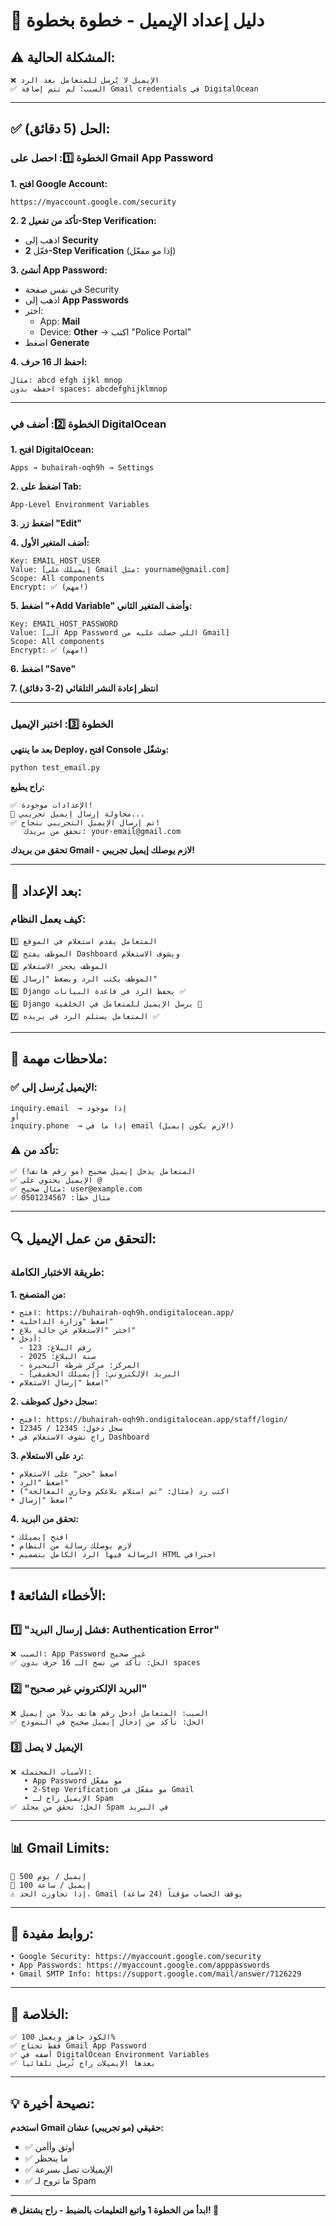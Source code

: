 # 📧 دليل إعداد الإيميل - خطوة بخطوة

## ⚠️ المشكلة الحالية:

```
❌ الإيميل لا يُرسل للمتعامل بعد الرد
✅ السبب: لم تتم إضافة Gmail credentials في DigitalOcean
```

---

## ✅ الحل (5 دقائق):

### الخطوة 1️⃣: احصل على Gmail App Password

**1. افتح Google Account:**
```
https://myaccount.google.com/security
```

**2. تأكد من تفعيل 2-Step Verification:**
- اذهب إلى **Security**
- فعّل **2-Step Verification** (إذا مو مفعّل)

**3. أنشئ App Password:**
- في نفس صفحة Security
- اذهب إلى **App Passwords**
- اختر:
  - App: **Mail**
  - Device: **Other** → اكتب "Police Portal"
- اضغط **Generate**

**4. احفظ الـ 16 حرف:**
```
مثال: abcd efgh ijkl mnop
احفظه بدون spaces: abcdefghijklmnop
```

---

### الخطوة 2️⃣: أضف في DigitalOcean

**1. افتح DigitalOcean:**
```
Apps → buhairah-oqh9h → Settings
```

**2. اضغط على Tab:**
```
App-Level Environment Variables
```

**3. اضغط زر "Edit"**

**4. أضف المتغير الأول:**
```
Key: EMAIL_HOST_USER
Value: [إيميلك على Gmail مثل: yourname@gmail.com]
Scope: All components
Encrypt: ✅ (مهم!)
```

**5. اضغط "+Add Variable" وأضف المتغير الثاني:**
```
Key: EMAIL_HOST_PASSWORD
Value: [الـ App Password اللي حصلت عليه من Gmail]
Scope: All components
Encrypt: ✅ (مهم!)
```

**6. اضغط "Save"**

**7. انتظر إعادة النشر التلقائي (2-3 دقائق)**

---

### الخطوة 3️⃣: اختبر الإيميل

**بعد ما ينتهي Deploy، افتح Console وشغّل:**

```bash
python test_email.py
```

**راح يطبع:**
```
✅ الإعدادات موجودة!
📧 محاولة إرسال إيميل تجريبي...
✅ تم إرسال الإيميل التجريبي بنجاح!
   تحقق من بريدك: your-email@gmail.com
```

**تحقق من بريدك Gmail - لازم يوصلك إيميل تجريبي!**

---

## 🎯 بعد الإعداد:

### كيف يعمل النظام:

```
1️⃣ المتعامل يقدم استعلام في الموقع
2️⃣ الموظف يفتح Dashboard ويشوف الاستعلام
3️⃣ الموظف يحجز الاستعلام
4️⃣ الموظف يكتب الرد ويضغط "إرسال"
5️⃣ Django يحفظ الرد في قاعدة البيانات ✅
6️⃣ Django يرسل الإيميل للمتعامل في الخلفية 📧
7️⃣ المتعامل يستلم الرد في بريده ✅
```

---

## 📝 ملاحظات مهمة:

### ✅ الإيميل يُرسل إلى:
```
inquiry.email  → إذا موجود
أو
inquiry.phone  → إذا ما في email (لازم يكون إيميل!)
```

### ⚠️ تأكد من:
```
✅ المتعامل يدخل إيميل صحيح (مو رقم هاتف!)
✅ الإيميل يحتوي على @
✅ مثال صحيح: user@example.com
✅ مثال خطأ: 0501234567
```

---

## 🔍 التحقق من عمل الإيميل:

### طريقة الاختبار الكاملة:

**1. من المتصفح:**
```
• افتح: https://buhairah-oqh9h.ondigitalocean.app/
• اضغط "وزارة الداخلية"
• اختر "الاستعلام عن حالة بلاغ"
• أدخل:
  - رقم البلاغ: 123
  - سنة البلاغ: 2025
  - المركز: مركز شرطة البحيرة
  - البريد الإلكتروني: [إيميلك الحقيقي]
• اضغط "إرسال الاستعلام"
```

**2. سجل دخول كموظف:**
```
• افتح: https://buhairah-oqh9h.ondigitalocean.app/staff/login/
• سجل دخول: 12345 / 12345
• راح تشوف الاستعلام في Dashboard
```

**3. رد على الاستعلام:**
```
• اضغط "حجز" على الاستعلام
• اضغط "الرد"
• اكتب رد (مثال: "تم استلام بلاغكم وجاري المعالجة")
• اضغط "إرسال"
```

**4. تحقق من البريد:**
```
• افتح إيميلك
• لازم يوصلك رسالة من النظام
• الرسالة فيها الرد الكامل بتصميم HTML احترافي
```

---

## ❗ الأخطاء الشائعة:

### 1️⃣ "فشل إرسال البريد: Authentication Error"
```
❌ السبب: App Password غير صحيح
✅ الحل: تأكد من نسخ الـ 16 حرف بدون spaces
```

### 2️⃣ "البريد الإلكتروني غير صحيح"
```
❌ السبب: المتعامل أدخل رقم هاتف بدلاً من إيميل
✅ الحل: تأكد من إدخال إيميل صحيح في النموذج
```

### 3️⃣ الإيميل لا يصل
```
❌ الأسباب المحتملة:
   • App Password مو مفعّل
   • 2-Step Verification مو مفعّل في Gmail
   • الإيميل راح لـ Spam
✅ الحل: تحقق من مجلد Spam في البريد
```

---

## 📊 Gmail Limits:

```
📧 500 إيميل / يوم
📧 100 إيميل / ساعة
⚠️ إذا تجاوزت الحد، Gmail يوقف الحساب مؤقتاً (24 ساعة)
```

---

## 🔗 روابط مفيدة:

```
• Google Security: https://myaccount.google.com/security
• App Passwords: https://myaccount.google.com/apppasswords
• Gmail SMTP Info: https://support.google.com/mail/answer/7126229
```

---

## 🎉 الخلاصة:

```
✅ الكود جاهز ويعمل 100%
✅ فقط تحتاج Gmail App Password
✅ أضفه في DigitalOcean Environment Variables
✅ بعدها الإيميلات راح تُرسل تلقائياً
```

---

## 💡 نصيحة أخيرة:

**استخدم Gmail حقيقي (مو تجريبي) عشان:**
- ✅ أوثق وأأمن
- ✅ ما ينحظر
- ✅ الإيميلات تصل بسرعة
- ✅ ما تروح لـ Spam

---

**🔥 ابدأ من الخطوة 1 واتبع التعليمات بالضبط - راح يشتغل! 🚀**

